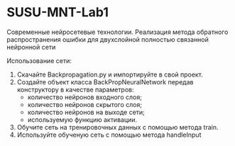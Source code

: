 # SUSU-MNT-Lab1
Современные нейросетевые технологии. Реализация метода обратного распространения ошибки для двухслойной полностью связанной нейронной сети

Использование сети:
1. Скачайте Backpropagation.py и импортируйте в свой проект.
2. Создайте объект класса BackPropNeuralNetwork передав конструктору в качестве параметров:
    - количество нейронов входного слоя;
    - количество нейронов скрытого слоя;
    - количество нейронов на выходе сети;
    - используемую функцию активации. 
3. Обучите сеть на тренировочных данных с помощью метода train.
4. Используйте обученую сеть с помощью метода handleInput
